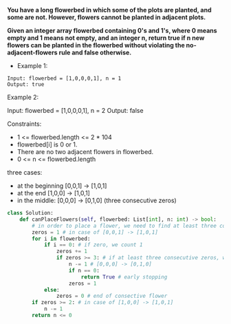 

**You have a long flowerbed in which some of the plots are planted, and some are not. However, flowers cannot be planted in adjacent plots.**

**Given an integer array flowerbed containing 0's and 1's, where 0 means empty and 1 means not empty, and an integer n, return true if n new flowers can be planted in the flowerbed without violating the no-adjacent-flowers rule and false otherwise.**
 
- Example 1:

```
Input: flowerbed = [1,0,0,0,1], n = 1
Output: true
```
Example 2:

Input: flowerbed = [1,0,0,0,1], n = 2
Output: false
 

Constraints:

- 1 <= flowerbed.length <= 2 * 104
- flowerbed[i] is 0 or 1.
- There are no two adjacent flowers in flowerbed.
- 0 <= n <= flowerbed.length

three cases:

- at the beginning [0,0,1] -> [1,0,1]
- at the end [1,0,0] -> [1,0,1]
- in the middle: [0,0,0] -> [0,1,0] (three consecutive zeros)

```python
class Solution:
    def canPlaceFlowers(self, flowerbed: List[int], n: int) -> bool:
        # in order to place a flower, we need to find at least three consecutive 0
        zeros = 1 # in case of [0,0,1] -> [1,0,1]
        for i in flowerbed:
            if i == 0: # if zero, we count 1
                zeros += 1
                if zeros >= 3: # if at least three consecutive zeros, we can plant a flower
                    n -= 1 # [0,0,0] -> [0,1,0]
                    if n == 0:
                        return True # early stopping
                    zeros = 1
            else:
                zeros = 0 # end of consective flower
        if zeros >= 2: # in case of [1,0,0] -> [1,0,1]
            n -= 1
        return n <= 0
        
```